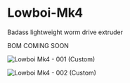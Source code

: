 # Lowboi-Mk4
Badass lightweight worm drive extruder

BOM COMING SOON

![Lowboi Mk4 - 001 (Custom)](https://github.com/user-attachments/assets/c4eab8bf-257f-41d1-b287-051405eff185)

![Lowboi Mk4 - 002 (Custom)](https://github.com/user-attachments/assets/4e38c4a6-3250-47e4-a72a-f0fbfbd40c30)
